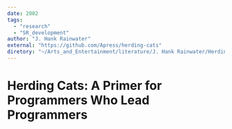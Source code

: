 ```yaml
---
date: 2002
tags:
  - "research"
  - "SR_development"
author: "J. Hank Rainwater"
external: "https://github.com/Apress/herding-cats"
diretory: "~/Arts_and_Entertainment/literature/J. Hank Rainwater/Herding Cats_ A Primer for Programmers Who Lead Programmers (2374)/"
---
```


# Herding Cats: A Primer for Programmers Who Lead Programmers

